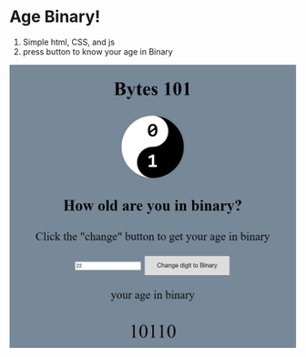 # Age Binary!
1. Simple html, CSS, and js
2. press button to know your age in Binary 

<img src="https://github.com/chini5ko/100DaysOfCoding/blob/master/bytes101/webBytes.png" width="700"/>
</a>


